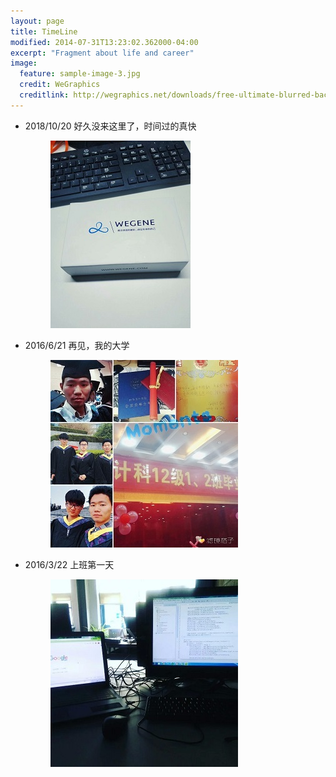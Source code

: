```yaml
---
layout: page
title: TimeLine
modified: 2014-07-31T13:23:02.362000-04:00
excerpt: "Fragment about life and career"
image:
  feature: sample-image-3.jpg
  credit: WeGraphics
  creditlink: http://wegraphics.net/downloads/free-ultimate-blurred-background-pack/
---
```



- 2018/10/20 好久没来这里了，时间过的真快
  <figure >
  <img src="/images/timeline/tl_wegene.jpg">
  </figure>
- 2016/6/21 再见，我的大学
  <figure >
  <img src="/images/timeline/break_up.jpg">
  </figure>
- 2016/3/22 上班第一天
  <figure>
  <img src="/images/timeline/tl_work.jpg">
  </figure>














